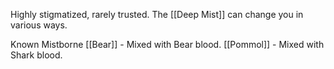 Highly stigmatized, rarely trusted.  The [[Deep Mist]] can change you in various ways.

Known Mistborne
[[Bear]] - Mixed with Bear blood.
[[Pommol]] - Mixed with Shark blood.